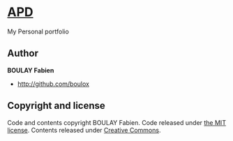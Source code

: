 # [APD](http://a-p-d.github.io)

My Personal portfolio


## Author

**BOULAY Fabien**

- <http://github.com/boulox>

## Copyright and license

Code and contents copyright BOULAY Fabien. Code released under [the MIT license](LICENSE-MIT). Contents released under [Creative Commons](LICENSE-CC).
